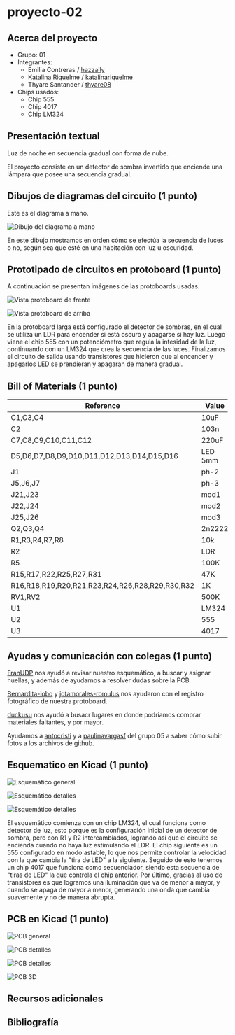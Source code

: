 # proyecto-02

## Acerca del proyecto

- Grupo: 01
- Integrantes:
  - Emilia Contreras / [hazzaily](https://github.com/hazzaily)
  - Katalina Riquelme / [katalinariquelme](https://github.com/katalinariquelme) 
  - Thyare Santander / [thyare08](https://github.com/thyare08)
- Chips usados:
  - Chip 555
  - Chip 4017
  - Chip LM324

## Presentación textual

Luz de noche en secuencia gradual con forma de nube.

El proyecto consiste en un detector de sombra invertido que enciende una lámpara que posee una secuencia gradual.

## Dibujos de diagramas del circuito (1 punto)

Este es el diagrama a mano.

![Dibujo del diagrama a mano](./imagenes/diagrama-mano.jpeg)

En este  dibujo mostramos en orden cómo se efectúa la secuencia de luces o no, según sea que esté en una habitación con luz u oscuridad.

## Prototipado de circuitos en protoboard (1 punto)

A continuación se presentan imágenes de las protoboards usadas.

![Vista protoboard de frente](./imagenes/tme-grupo-01-registro-01.jpg)

![Vista protoboard de arriba](./imagenes/tme-grupo-01-registro-02.jpg)

En la protoboard larga está configurado el detector de sombras, en el cual se utiliza un LDR para encender si está oscuro y apagarse si hay luz. Luego viene el chip 555 con un potenciómetro que regula la intesidad de la luz, continuando con un LM324 que crea la secuencia de las luces. Finalizamos el circuito de salida usando transistores que hicieron que al encender y apagarlos LED se prendieran y apagaran de manera gradual.

## Bill of Materials (1 punto)

| Reference                                       | Value   | Qty |
|-------------------------------------------------|---------|-----|
| C1,C3,C4                                        | 10uF    | 3   |
| C2                                              | 103n    | 1   |
| C7,C8,C9,C10,C11,C12                            | 220uF   | 6   |
| D5,D6,D7,D8,D9,D10,D11,D12,D13,D14,D15,D16      | LED 5mm | 12  |
| J1                                              | ph-2    | 1   |
| J5,J6,J7                                        | ph-3    | 2   |
| J21,J23                                         | mod1    | 2   |
| J22,J24                                         | mod2    | 2   |
| J25,J26                                         | mod3    | 2   |
| Q2,Q3,Q4                                        | 2n2222  | 3   |
| R1,R3,R4,R7,R8                                  | 10k     | 5   |
| R2                                              | LDR     | 1   |
| R5                                              | 100K    | 1   |
| R15,R17,R22,R25,R27,R31                         | 47K     | 6   |
| R16,R18,R19,R20,R21,R23,R24,R26,R28,R29,R30,R32 | 1K      | 12  |
| RV1,RV2                                         | 500K    | 2   |
| U1                                              | LM324   | 1   |
| U2                                              | 555     | 1   |
| U3                                              | 4017    | 1   |

## Ayudas y comunicación con colegas (1 punto)

[FranUDP](https://github.com/FranUDP) nos ayudó a revisar nuestro esquemático, a buscar y asignar huellas, y además de ayudarnos a resolver dudas sobre la PCB.

[Bernardita-lobo](https://github.com/Bernardita-lobo) y [jotamorales-romulus](https://github.com/jotamorales-romulus) nos ayudaron con el registro fotográfico de nuestra protoboard.

[duckusu](https://github.com/duckusu) nos ayudó a busacr lugares en donde podríamos comprar materiales faltantes, y por mayor.

Ayudamos a [antocristi](https://github.com/antocristi) y a [paulinavargasf](https://github.com/paulinavargasf) del grupo 05 a saber cómo subir fotos a los archivos de github.

## Esquematico en Kicad (1 punto)

![Esquemático general](./imagenes/esquematico-general.jpg)

![Esquemático detalles](./imagenes/esquematico-detalle-01.jpg)

![Esquemático detalles](./imagenes/esquematico-detalle-02.jpg)

El esquemático comienza con un chip LM324, el cual funciona como detector de luz, esto porque es la configuración inicial de un detector de sombra, pero con R1 y R2 intercambiados, logrando así que el circuito se encienda cuando no haya luz estimulando el LDR. El chip siguiente es un 555 configurado en modo astable, lo que nos permite controlar la velocidad con la que cambia la "tira de LED" a la siguiente. Seguido de esto tenemos un chip 4017 que funciona como secuenciador, siendo esta secuencia de "tiras de LED" la que controla el chip anterior. Por último, gracias al uso de transistores es que logramos una iluminación que va de menor a mayor, y cuando se apaga de mayor a menor, generando una onda que cambia suavemente y no de manera abrupta.

## PCB en Kicad (1 punto)

![PCB general](./imagenes/pcb-general.png)

![PCB detalles](./imagenes/pcb-detalle-01.png)

![PCB detalles](./imagenes/pcb-detalle-02.png)

![PCB 3D](./imagenes/pcb-3d.png)

## Recursos adicionales

## Bibliografía

